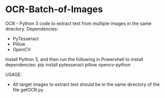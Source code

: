 # OCR-Batch-of-Images
OCR - Python 3 code to extract text from multiple images in the same directory.
Dependencies:
- PyTesseract
- Pillow
- OpenCV


Install Python 3, and then run the following in Powershell to install dependencies:
pip install pytesseract pillow opencv-python

USAGE:
- All target images to extract text should be in the same directory of the file getOCR.py
